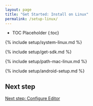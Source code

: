 ```yaml
---
layout: page
title: "Get Started: Install on Linux"
permalink: /setup-linux/
---
```


* TOC Placeholder
{:toc}

{% include setup/system-linux.md %}

{% include setup/get-sdk.md %} 

{% include setup/path-mac-linux.md %}

{% include setup/android-setup.md %}

## Next step

[Next step: Configure Editor](/get-started/editor/)
